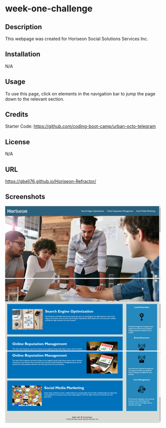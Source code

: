 # week-one-challenge

## Description

This webpage was created for Horiseon Social Solutions Services Inc.

## Installation

N/A

## Usage

To use this page, click on elements in the navigation bar to jump the page down to the relevant section.

## Credits

Starter Code: https://github.com/coding-boot-camp/urban-octo-telegram

## License

N/A

## URL

https://gbell76.github.io/Horiseon-Refractor/

## Screenshots

![Alt text](<assets/screenshots/Screenshot 2023-11-21 180715.png>)
![Alt text](<assets/screenshots/Screenshot 2023-11-21 180808.png>)
![Alt text](<assets/screenshots/Screenshot 2023-11-21 180832.png>)